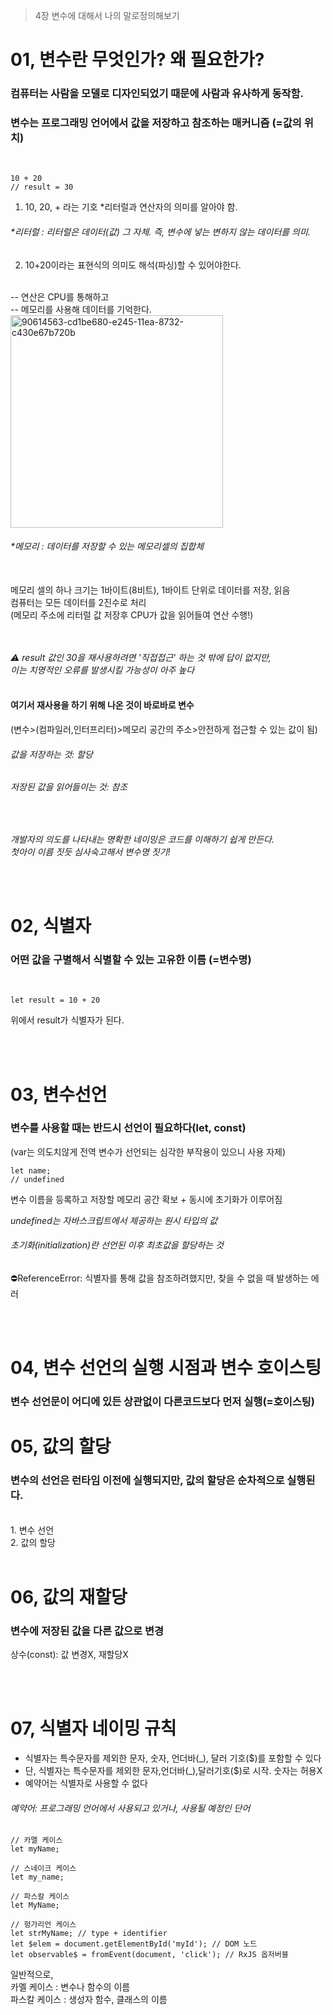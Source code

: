 >4장 변수에 대해서 나의 말로정의해보기


# 01, 변수란 무엇인가? 왜 필요한가?
### 컴퓨터는 사람을 모델로 디자인되었기 때문에 사람과 유사하게 동작함.
### 변수는 프로그래밍 언어에서 값을 저장하고 참조하는 매커니즘 (=값의 위치)

</br>

```
10 + 20
// result = 30
```

1) 10, 20, + 라는 기호 *리터럴과 연산자의 의미를 알아야 함. </br>
###### *리터럴 : 리터럴은 데이터(값) 그 자체. 즉, 변수에 넣는 변하지 않는 데이터를 의미.
2) 10+20이라는 표현식의 의미도 해석(파싱)할 수 있어야한다.
</br>
-- 연산은 CPU를 통해하고 </br>
-- 메모리를 사용해 데이터를 기억한다.

</br>

<img width="340" alt="90614563-cd1be680-e245-11ea-8732-c430e67b720b" src="https://github.com/mobi-community/mobi-2th-book-study/assets/134191815/450a4b2a-fc8a-4a6d-95c9-1b457332ff79">

###### *메모리 : 데이터를 저장할 수 있는 메모리셀의 집합체
</br>
메모리 셀의 하나 크기는 1바이트(8비트), 1바이트 단위로 데이터를 저장, 읽음</br>
컴퓨터는 모든 데이터를 2진수로 처리</br>
(메모리 주소에 리터럴 값 저장후 CPU가 값을 읽어들여 연산 수행!)</br>

</br>
</br>

_⚠️ result 값인 30을 재사용하려면 '직접접근' 하는 것 밖에 답이 없지만,</br>
이는 치명적인 오류를 발생시킬 가능성이 아주 높다_
</br>
</br>
#### 여기서 **재사용**을 하기 위해 나온 것이 바로바로 변수</br>
(변수>(컴파일러,인터프리터)>메모리 공간의 주소>안전하게 접근할 수 있는 값이 됨)
</br>
###### 값을 저장하는 것: 할당</br>
###### 저장된 값을 읽어들이는 것: 참조
</br>

_개발자의 의도를 나타내는 명확한 네이밍은 코드를 이해하기 쉽게 만든다.</br>
첫아이 이름 짓듯 심사숙고해서 변수명 짓기!_


</br>
</br>


# 02, 식별자
### 어떤 값을 구별해서 식별할 수 있는 고유한 이름 (=변수명)
</br>

```
let result = 10 + 20
```

위에서 result가 식별자가 된다.

</br>
</br>


# 03, 변수선언
### 변수를 사용할 때는 반드시 선언이 필요하다(let, const)
(var는 의도치않게 전역 변수가 선언되는 심각한 부작용이 있으니 사용 자제)

```
let name;
// undefined
```
변수 이름을 등록하고 저장할 메모리 공간 확보 + 동시에 초기화가 이루어짐 </br>

_undefined는 자바스크립트에서 제공하는 원시 타입의 값_

###### 초기화(initialization)란 선언된 이후 최초값을 할당하는 것 </br>

⛔️ReferenceError: 식별자를 통해 값을 참조하려했지만, 찾을 수 없을 때 발생하는 에러

</br></br>

# 04, 변수 선언의 실행 시점과 변수 호이스팅
### 변수 선언문이 어디에 있든 상관없이 다른코드보다 먼저 실행(=호이스팅)


# 05, 값의 할당
### 변수의 선언은 런타임 이전에 실행되지만, 값의 할당은 순차적으로 실행된다.
</br>
1. 변수 선언 </br>
2. 값의 할당

</br>
</br>

# 06, 값의 재할당
### 변수에 저장된 값을 다른 값으로 변경

상수(const): 값 변경X, 재할당X

</br>
</br>

# 07, 식별자 네이밍 규칙

- 식별자는 특수문자를 제외한 문자, 숫자, 언더바(_), 달러 기호($)를 포함할 수 있다
- 단, 식별자는 특수문자를 제외한 문자,언더바(_),달러기호($)로 시작. 숫자는 허용X
- 예약어는 식별자로 사용할 수 없다


###### 예약어: 프로그래밍 언어에서 사용되고 있거나, 사용될 예정인 단어

```
// 카멜 케이스
let myName;

// 스네이크 케이스
let my_name;

// 파스칼 케이스
let MyName;

// 헝가리언 케이스
let strMyName; // type + identifier
let $elem = document.getElementById('myId'); // DOM 노드
let observable$ = fromEvent(document, 'click'); // RxJS 옵저버블
```

일반적으로, </br>
카멜 케이스 : 변수나 함수의 이름</br>
파스칼 케이스 : 생성자 함수, 클래스의 이름

</br>

</br>




